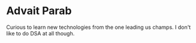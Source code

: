 # Advait Parab

Curious to learn new technologies from the one leading us champs. I don't like to do DSA at all though.